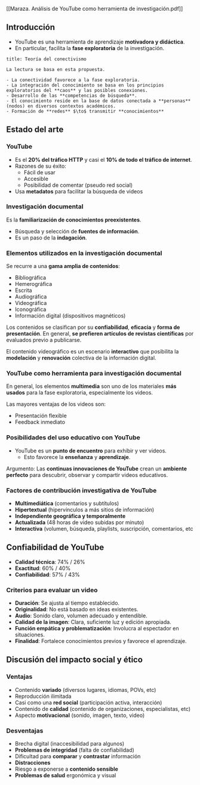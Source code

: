 [[Maraza. Análisis de YouTube como herramienta de investigación.pdf]]

## Introducción

- YouTube es una herramienta de aprendizaje **motivadora y didáctica**.
- En particular, facilita la **fase exploratoria** de la investigación.

```ad-info
title: Teoría del conectivismo

La lectura se basa en esta propuesta.

- La conectividad favorece a la fase exploratoria.
- La integración del conocimiento se basa en los principios exploratorios del **caos** y las posibles conexiones.
- Desarrollo de las **competencias de búsqueda**.
- El conocimiento reside en la base de datos conectada a **personas** (nodos) en diversos contextos académicos.
- Formación de **redes** $\to$ transmitir **conocimientos**

```

## Estado del arte

### YouTube

- Es el **20% del tráfico HTTP** y casi el **10% de todo el tráfico de internet**.
- Razones de su éxito:
  - Fácil de usar
  - Accesible
  - Posibilidad de comentar (pseudo red social)
- Usa **metadatos** para facilitar la búsqueda de videos

### Investigación documental

Es la **familiarización de conocimientos preexistentes**.

- Búsqueda y selección de **fuentes de información**.
- Es un paso de la **indagación**.

### Elementos utilizados en la investigación documental

Se recurre a una **gama amplia de contenidos**:

- Bibliográfica
- Hemerográfica
- Escrita
- Audiográfica
- Videográfica
- Iconográfica
- Información digital (dispositivos magnéticos)

Los contenidos se clasifican por su **confiabilidad**, **eficacia** y **forma de presentación**. En general, **se prefieren artículos de revistas científicas** por evaluados previo a publicarse.

El contenido videográfico es un escenario **interactivo** que posibilita la **modelación** y **renovación** colectiva de la información digital.

### YouTube como herramienta para investigación documental

En general, los elementos **multimedia** son uno de los materiales **más usados** para la fase exploratoria, especialmente los videos.

Las mayores ventajas de los videos son:

- Presentación flexible
- Feedback inmediato

### Posibilidades del uso educativo con YouTube

- YouTube es un **punto de encuentro** para exhibir y ver videos.
  - Esto favorece la **enseñanza** y **aprendizaje**.

Argumento: Las **continuas innovaciones de YouTube** crean un **ambiente perfecto** para descubrir, observar y compartir videos educativos.

### Factores de contribución investigativa de YouTube

- **Multimediática** (comentarios y subtítulos)
- **Hipertextual** (hipervínculos a más sitios de información)
- **Independiente geográfica y temporalmente**
- **Actualizada** (48 horas de video subidas por minuto)
- **Interactiva** (volumen, búsqueda, playlists, suscripción, comentarios, etc

## Confiabilidad de YouTube

- **Calidad técnica**: 74% / 26%
- **Exactitud**: 60% / 40%
- **Confiabilidad**: 57% / 43%

### Criterios para evaluar un video

- **Duración**: Se ajusta al tiempo establecido.
- **Originalidad**: No está basado en ideas existentes.
- **Audio**: Sonido claro, volumen adecuado y entendible.
- **Calidad de la imagen**: Clara, suficiente luz y edición apropiada.
- **Función empática y problematización**: Involucra al espectador en situaciones.
- **Finalidad**: Fortalece conocimientos previos y favorece el aprendizaje.

## Discusión del impacto social y ético

### Ventajas

- Contenido **variado** (diversos lugares, idiomas, POVs, etc)
- Reproducción ilimitada
- Casi como una **red social** (participación activa, interacción)
- Contenido de **calidad** (contenido de organizaciones, especialistas, etc)
- Aspecto **motivacional** (sonido, imagen, texto, video)

### Desventajas

- Brecha digital (inaccesibilidad para algunos)
- **Problemas de integridad** (falta de confiabilidad)
- Dificultad para **comparar** y **contrastar** información
- **Distracciones**
- Riesgo a exponerse a **contenido sensible**
- **Problemas de salud** ergonómica y visual
